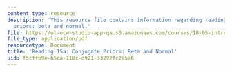 ```yaml
---
content_type: resource
description: 'This resource file contains information regarding reading 15a: conjugate
  priors: beta and normal.'
file: https://ol-ocw-studio-app-qa.s3.amazonaws.com/courses/18-05-introduction-to-probability-and-statistics-spring-2014/f5cffb9eb5ca110cd92133292fc2a5a6_MIT18_05S14_Reading15a.pdf
file_type: application/pdf
resourcetype: Document
title: 'Reading 15a: Conjugate Priors: Beta and Normal'
uid: f5cffb9e-b5ca-110c-d921-33292fc2a5a6
---
```

